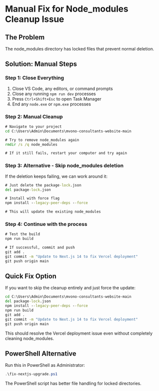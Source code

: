 # Manual Fix for Node_modules Cleanup Issue

## The Problem
The node_modules directory has locked files that prevent normal deletion.

## Solution: Manual Steps

### Step 1: Close Everything
1. Close VS Code, any editors, or command prompts
2. Close any running `npm run dev` processes
3. Press `Ctrl+Shift+Esc` to open Task Manager
4. End any `node.exe` or `npm.exe` processes

### Step 2: Manual Cleanup
```cmd
# Navigate to your project
cd C:\Users\Admin\Documents\mvono-consultants-website-main

# Try to remove node_modules again
rmdir /s /q node_modules

# If it still fails, restart your computer and try again
```

### Step 3: Alternative - Skip node_modules deletion
If the deletion keeps failing, we can work around it:

```cmd
# Just delete the package-lock.json
del package-lock.json

# Install with force flag
npm install --legacy-peer-deps --force

# This will update the existing node_modules
```

### Step 4: Continue with the process
```cmd
# Test the build
npm run build

# If successful, commit and push
git add .
git commit -m "Update to Next.js 14 to fix Vercel deployment"
git push origin main
```

## Quick Fix Option

If you want to skip the cleanup entirely and just force the update:

```cmd
cd C:\Users\Admin\Documents\mvono-consultants-website-main
del package-lock.json
npm install --legacy-peer-deps --force
npm run build
git add .
git commit -m "Update to Next.js 14 to fix Vercel deployment"
git push origin main
```

This should resolve the Vercel deployment issue even without completely cleaning node_modules.

## PowerShell Alternative

Run this in PowerShell as Administrator:
```powershell
.\fix-nextjs-upgrade.ps1
```

The PowerShell script has better file handling for locked directories.
